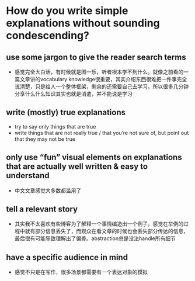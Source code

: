 # How do you write simple explanations without sounding condescending?
## use some jargon to give the reader search terms
- 感觉完全大白话，有时候就是图一乐，听者根本学不到什么。就像之前看的一篇文章讲的vocabulary knowledge很重要，其实介绍东西很难把一件事完全说清楚，只是给人一个整体框架，剩余的还需要自己去学习。所以很多几分钟分享什么什么知识其实也就是消遣，并不能说是学习

## write (mostly) true explanations
- try to say only things that are true
- write things that are not really true / that you’re not sure of, but point out that they may not be true

## only use “fun” visual elements on explanations that are actually well written & easy to understand
- 中文文章感觉大多数都滥用了

## tell a relevant story
- 其实我不太喜欢有些博客为了解释一个事情编造出一个例子，感觉在举例的过程中就有部分信息丢失了，而观众在看文章的时候也会丢失部分传达的信息，最后很有可能导致理解出了偏差。abstraction总是没法handle所有细节

## have a specific audience in mind
- 感觉不只是在写作，很多场景都需要有一个表达对象的模拟
